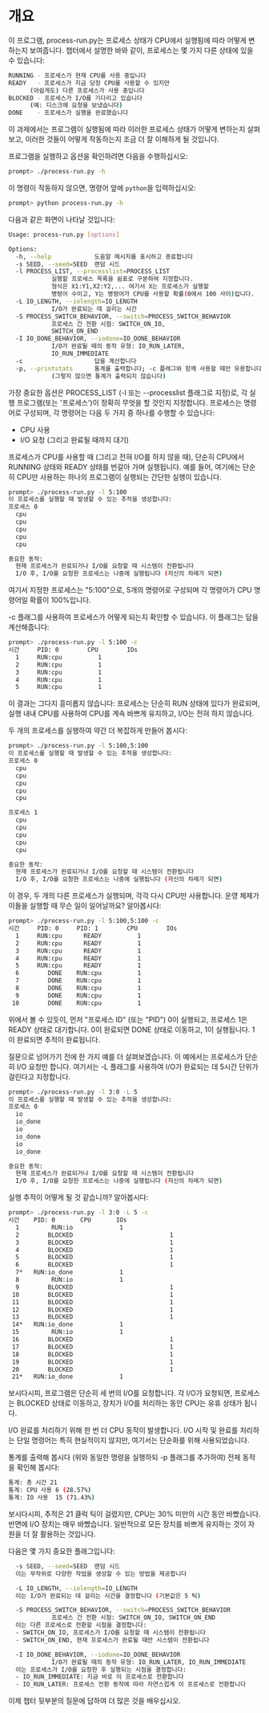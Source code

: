 
# 개요

이 프로그램, process-run.py는 프로세스 상태가 CPU에서 실행됨에 따라 어떻게 변하는지 보여줍니다. 챕터에서 설명한 바와 같이, 프로세스는 몇 가지 다른 상태에 있을 수 있습니다:

```sh
RUNNING - 프로세스가 현재 CPU를 사용 중입니다
READY   - 프로세스가 지금 당장 CPU를 사용할 수 있지만
      (아쉽게도) 다른 프로세스가 사용 중입니다
BLOCKED - 프로세스가 I/O를 기다리고 있습니다
      (예: 디스크에 요청을 보냈습니다)
DONE    - 프로세스가 실행을 완료했습니다
```

이 과제에서는 프로그램이 실행됨에 따라 이러한 프로세스 상태가 어떻게 변하는지 살펴보고, 이러한 것들이 어떻게 작동하는지 조금 더 잘 이해하게 될 것입니다.

프로그램을 실행하고 옵션을 확인하려면 다음을 수행하십시오:

```sh
prompt> ./process-run.py -h
```

이 명령이 작동하지 않으면, 명령어 앞에 `python`을 입력하십시오:

```sh
prompt> python process-run.py -h
```

다음과 같은 화면이 나타날 것입니다:

```sh
Usage: process-run.py [options]

Options:
  -h, --help            도움말 메시지를 표시하고 종료합니다
  -s SEED, --seed=SEED  랜덤 시드
  -l PROCESS_LIST, --processlist=PROCESS_LIST
            실행할 프로세스 목록을 쉼표로 구분하여 지정합니다.
            형식은 X1:Y1,X2:Y2,... 여기서 X는 프로세스가 실행할
            명령어 수이고, Y는 명령어가 CPU를 사용할 확률(0에서 100 사이)입니다.
  -L IO_LENGTH, --iolength=IO_LENGTH
            I/O가 완료되는 데 걸리는 시간
  -S PROCESS_SWITCH_BEHAVIOR, --switch=PROCESS_SWITCH_BEHAVIOR
            프로세스 간 전환 시점: SWITCH_ON_IO,
            SWITCH_ON_END
  -I IO_DONE_BEHAVIOR, --iodone=IO_DONE_BEHAVIOR
            I/O가 완료될 때의 동작 유형: IO_RUN_LATER,
            IO_RUN_IMMEDIATE
  -c                    답을 계산합니다
  -p, --printstats      통계를 출력합니다; -c 플래그와 함께 사용할 때만 유용합니다
            (그렇지 않으면 통계가 출력되지 않습니다)
```

가장 중요한 옵션은 PROCESS_LIST (-l 또는 --processlist 플래그로 지정)로, 각 실행 프로그램(또는 '프로세스')이 정확히 무엇을 할 것인지 지정합니다. 프로세스는 명령어로 구성되며, 각 명령어는 다음 두 가지 중 하나를 수행할 수 있습니다:
- CPU 사용
- I/O 요청 (그리고 완료될 때까지 대기)

프로세스가 CPU를 사용할 때 (그리고 전혀 I/O를 하지 않을 때), 단순히 CPU에서 RUNNING 상태와 READY 상태를 번갈아 가며 실행됩니다. 예를 들어, 여기에는 단순히 CPU만 사용하는 하나의 프로그램이 실행되는 간단한 실행이 있습니다.

```sh
prompt> ./process-run.py -l 5:100 
이 프로세스를 실행할 때 발생할 수 있는 추적을 생성합니다:
프로세스 0
  cpu
  cpu
  cpu
  cpu
  cpu

중요한 동작:
  현재 프로세스가 완료되거나 I/O를 요청할 때 시스템이 전환됩니다
  I/O 후, I/O를 요청한 프로세스는 나중에 실행됩니다 (자신의 차례가 되면)
```

여기서 지정한 프로세스는 "5:100"으로, 5개의 명령어로 구성되며 각 명령어가 CPU 명령어일 확률이 100%입니다.

-c 플래그를 사용하여 프로세스가 어떻게 되는지 확인할 수 있습니다. 이 플래그는 답을 계산해줍니다:

```sh
prompt> ./process-run.py -l 5:100 -c
시간     PID: 0        CPU        IOs
  1     RUN:cpu          1
  2     RUN:cpu          1
  3     RUN:cpu          1
  4     RUN:cpu          1
  5     RUN:cpu          1
```

이 결과는 그다지 흥미롭지 않습니다: 프로세스는 단순히 RUN 상태에 있다가 완료되며, 실행 내내 CPU를 사용하여 CPU를 계속 바쁘게 유지하고, I/O는 전혀 하지 않습니다.

두 개의 프로세스를 실행하여 약간 더 복잡하게 만들어 봅시다:

```sh
prompt> ./process-run.py -l 5:100,5:100
이 프로세스를 실행할 때 발생할 수 있는 추적을 생성합니다:
프로세스 0
  cpu
  cpu
  cpu
  cpu
  cpu

프로세스 1
  cpu
  cpu
  cpu
  cpu
  cpu

중요한 동작:
  현재 프로세스가 완료되거나 I/O를 요청할 때 시스템이 전환됩니다
  I/O 후, I/O를 요청한 프로세스는 나중에 실행됩니다 (자신의 차례가 되면)
```

이 경우, 두 개의 다른 프로세스가 실행되며, 각각 다시 CPU만 사용합니다. 운영 체제가 이들을 실행할 때 무슨 일이 일어날까요? 알아봅시다:

```sh
prompt> ./process-run.py -l 5:100,5:100 -c
시간     PID: 0     PID: 1        CPU        IOs
  1     RUN:cpu      READY          1
  2     RUN:cpu      READY          1
  3     RUN:cpu      READY          1
  4     RUN:cpu      READY          1
  5     RUN:cpu      READY          1
  6        DONE    RUN:cpu          1
  7        DONE    RUN:cpu          1
  8        DONE    RUN:cpu          1
  9        DONE    RUN:cpu          1
 10        DONE    RUN:cpu          1
```

위에서 볼 수 있듯이, 먼저 "프로세스 ID" (또는 "PID") 0이 실행되고, 프로세스 1은 READY 상태로 대기합니다. 0이 완료되면 DONE 상태로 이동하고, 1이 실행됩니다. 1이 완료되면 추적이 완료됩니다.

질문으로 넘어가기 전에 한 가지 예를 더 살펴보겠습니다. 이 예에서는 프로세스가 단순히 I/O 요청만 합니다. 여기서는 -L 플래그를 사용하여 I/O가 완료되는 데 5시간 단위가 걸린다고 지정합니다.

```sh
prompt> ./process-run.py -l 3:0 -L 5
이 프로세스를 실행할 때 발생할 수 있는 추적을 생성합니다:
프로세스 0
  io
  io_done
  io
  io_done
  io
  io_done

중요한 동작:
  현재 프로세스가 완료되거나 I/O를 요청할 때 시스템이 전환됩니다
  I/O 후, I/O를 요청한 프로세스는 나중에 실행됩니다 (자신의 차례가 되면)
```

실행 추적이 어떻게 될 것 같습니까? 알아봅시다:

```sh
prompt> ./process-run.py -l 3:0 -L 5 -c
시간    PID: 0       CPU       IOs
  1         RUN:io             1
  2        BLOCKED                           1
  3        BLOCKED                           1
  4        BLOCKED                           1
  5        BLOCKED                           1
  6        BLOCKED                           1
  7*   RUN:io_done             1
  8         RUN:io             1
  9        BLOCKED                           1
 10        BLOCKED                           1
 11        BLOCKED                           1
 12        BLOCKED                           1
 13        BLOCKED                           1
 14*   RUN:io_done             1
 15         RUN:io             1
 16        BLOCKED                           1
 17        BLOCKED                           1
 18        BLOCKED                           1
 19        BLOCKED                           1
 20        BLOCKED                           1
 21*   RUN:io_done             1
```

보시다시피, 프로그램은 단순히 세 번의 I/O를 요청합니다. 각 I/O가 요청되면, 프로세스는 BLOCKED 상태로 이동하고, 장치가 I/O를 처리하는 동안 CPU는 유휴 상태가 됩니다.

I/O 완료를 처리하기 위해 한 번 더 CPU 동작이 발생합니다. I/O 시작 및 완료를 처리하는 단일 명령어는 특히 현실적이지 않지만, 여기서는 단순화를 위해 사용되었습니다.

통계를 출력해 봅시다 (위와 동일한 명령을 실행하되 -p 플래그를 추가하여) 전체 동작을 확인해 봅시다:

```sh
통계: 총 시간 21
통계: CPU 사용 6 (28.57%)
통계: IO 사용  15 (71.43%)
```

보시다시피, 추적은 21 클럭 틱이 걸렸지만, CPU는 30% 미만의 시간 동안 바빴습니다. 반면에 I/O 장치는 매우 바빴습니다. 일반적으로 모든 장치를 바쁘게 유지하는 것이 자원을 더 잘 활용하는 것입니다.

다음은 몇 가지 중요한 플래그입니다:
```sh
  -s SEED, --seed=SEED  랜덤 시드  
  이는 무작위로 다양한 작업을 생성할 수 있는 방법을 제공합니다

  -L IO_LENGTH, --iolength=IO_LENGTH
  이는 I/O가 완료되는 데 걸리는 시간을 결정합니다 (기본값은 5 틱)

  -S PROCESS_SWITCH_BEHAVIOR, --switch=PROCESS_SWITCH_BEHAVIOR
            프로세스 간 전환 시점: SWITCH_ON_IO, SWITCH_ON_END
  이는 다른 프로세스로 전환할 시점을 결정합니다:
  - SWITCH_ON_IO, 프로세스가 I/O를 요청할 때 시스템이 전환됩니다
  - SWITCH_ON_END, 현재 프로세스가 완료될 때만 시스템이 전환됩니다 

  -I IO_DONE_BEHAVIOR, --iodone=IO_DONE_BEHAVIOR
            I/O가 완료될 때의 동작 유형: IO_RUN_LATER, IO_RUN_IMMEDIATE
  이는 프로세스가 I/O를 요청한 후 실행되는 시점을 결정합니다:
  - IO_RUN_IMMEDIATE: 지금 바로 이 프로세스로 전환합니다
  - IO_RUN_LATER: 프로세스 전환 동작에 따라 자연스럽게 이 프로세스로 전환합니다
```

이제 챕터 뒷부분의 질문에 답하여 더 많은 것을 배우십시오.


